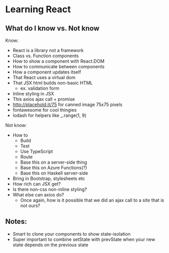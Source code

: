 # Learning React

## What do I know vs. Not know

Know: 

* React is a library not a framework
* Class vs. Function components
* How to show a component with React.DOM
* How to communicate between components
* How a component updates itself
* That React uses a virtual dom
* That JSX html builds non-basic HTML
  * ex. validation form
* Inline styling in JSX
* This axios ajax call + promise
* http://placehold.it/75 for canned image 75x75 pixels
* fontawesome for cool thingies
* lodash for helpers like _.range(1, 9)

Not know: 

* How to 
  * Build
  * Test
  * Use TypeScript
  * Route
  * Base this on a server-side thing
  * Base this on Azure Functions(?)
  * Base this on Haskell server-side
* Bring in Bootstrap, stylesheets etc
* How rich can JSX get?
* Is there non-css non-inline styling?
* What else can axios do?
  * Once again, how is it possible that we did an ajax
    call to a site that is not ours? 

## Notes: 

* Smart to clone your components to show state-isolation
* Super important to combine setState with prevState when your new state depends on the previous state